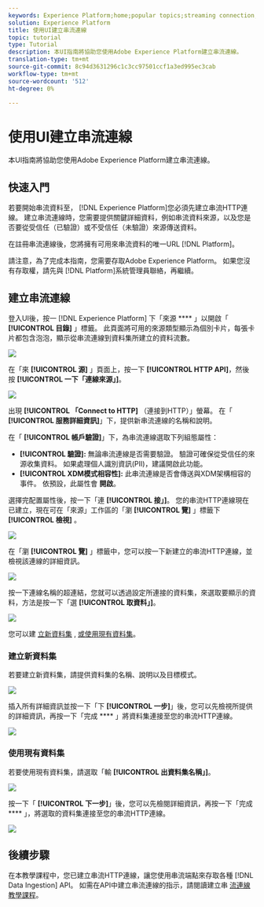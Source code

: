 ```yaml
---
keywords: Experience Platform;home;popular topics;streaming connection;create streaming connection;ui guide;tutorial;create a streaming connection;streaming ingestion;ingestion;
solution: Experience Platform
title: 使用UI建立串流連線
topic: tutorial
type: Tutorial
description: 本UI指南將協助您使用Adobe Experience Platform建立串流連線。
translation-type: tm+mt
source-git-commit: 8c94d3631296c1c3cc97501ccf1a3ed995ec3cab
workflow-type: tm+mt
source-wordcount: '512'
ht-degree: 0%

---
```



# 使用UI建立串流連線

本UI指南將協助您使用Adobe Experience Platform建立串流連線。

## 快速入門

若要開始串流資料至， [!DNL Experience Platform]您必須先建立串流HTTP連線。 建立串流連線時，您需要提供關鍵詳細資料，例如串流資料來源，以及您是否要從受信任（已驗證）或不受信任（未驗證）來源傳送資料。

在註冊串流連線後，您將擁有可用來串流資料的唯一URL [!DNL Platform]。

請注意，為了完成本指南，您需要存取Adobe Experience Platform。 如果您沒有存取權，請先與 [!DNL Platform]系統管理員聯絡，再繼續。

## 建立串流連線

登入UI後，按一 [!DNL Experience Platform] 下「來源 **** 」以開啟「 **[!UICONTROL 目錄]** 」標籤。 此頁面將可用的來源類型顯示為個別卡片，每張卡片都包含泡泡，顯示從串流連線到資料集所建立的資料流數。

![](../images/streaming-ingestion/ui/click-sources.png)

在「來 **[!UICONTROL 源]** 」頁面上，按一下 **[!UICONTROL HTTP API]**，然後按 **[!UICONTROL 一下「連線來源」]**。

![](../images/streaming-ingestion/ui/click-connect-source.png)

出現 **[!UICONTROL 「Connect to HTTP]** （連接到HTTP）」螢幕。 在「 **[!UICONTROL 服務詳細資訊]**」下，提供新串流連線的名稱和說明。

在「 **[!UICONTROL 帳戶驗證]**」下，為串流連線選取下列組態屬性：

- **[!UICONTROL 驗證]:** 無論串流連線是否需要驗證。 驗證可確保從受信任的來源收集資料。 如果處理個人識別資訊(PII)，建議開啟此功能。
- **[!UICONTROL XDM模式相容性]:** 此串流連線是否會傳送與XDM架構相容的事件。 依預設，此屬性會 **開啟**。

選擇完配置屬性後，按一下「連 **[!UICONTROL 接」]**。 您的串流HTTP連線現在已建立，現在可在「來源」工作區的「瀏 **[!UICONTROL 覽]** 」標籤下 **[!UICONTROL 檢視]** 。

![](../images/streaming-ingestion/ui/http-sources-details.png)

在「瀏 **[!UICONTROL 覽]** 」標籤中，您可以按一下新建立的串流HTTP連線，並檢視該連線的詳細資訊。

![](../images/streaming-ingestion/ui/browse-sources.png)

按一下連線名稱的超連結，您就可以透過設定所連接的資料集，來選取要顯示的資料，方法是按一下「選 **[!UICONTROL 取資料」]**。

![](../images/streaming-ingestion/ui/select-data.png)

您可以建 [立新資料集](#create-a-new-dataset) , [或使用現有資料集](#use-an-existing-dataset)。

### 建立新資料集

若要建立新資料集，請提供資料集的名稱、說明以及目標模式。

![](../images/streaming-ingestion/ui/create-new-dataset.png)

插入所有詳細資訊並按一下「下 **[!UICONTROL 一步]**」後，您可以先檢視所提供的詳細資訊，再按一下「完成 **** 」將資料集連接至您的串流HTTP連線。

![](../images/streaming-ingestion/ui/review-create-new-dataset.png)

### 使用現有資料集

若要使用現有資料集，請選取「輸 **[!UICONTROL 出資料集名稱」]**。

![](../images/streaming-ingestion/ui/use-existing-dataset.png)

按一下「 **[!UICONTROL 下一步]**」後，您可以先檢閱詳細資訊，再按一下「完成 **** 」，將選取的資料集連接至您的串流HTTP連線。

![](../images/streaming-ingestion/ui/review-existing-dataset.png)

## 後續步驟

在本教學課程中，您已建立串流HTTP連線，讓您使用串流端點來存取各種 [!DNL Data Ingestion] API。 如需在API中建立串流連線的指示，請閱讀建立串 [流連線教學課程](../tutorials/create-streaming-connection.md)。
